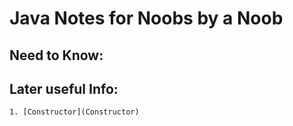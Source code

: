 #  Java Notes for Noobs by a Noob

Need to Know:
------------------


Later useful Info:
------------------



`1. [Constructor](Constructor)`

